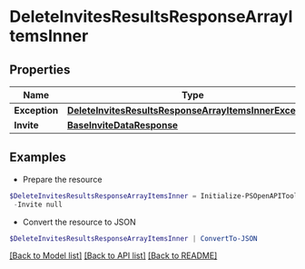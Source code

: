 # DeleteInvitesResultsResponseArrayItemsInner
## Properties

Name | Type | Description | Notes
------------ | ------------- | ------------- | -------------
**Exception** | [**DeleteInvitesResultsResponseArrayItemsInnerException**](DeleteInvitesResultsResponseArrayItemsInnerException.md) |  | [optional] 
**Invite** | [**BaseInviteDataResponse**](BaseInviteDataResponse.md) |  | [optional] 

## Examples

- Prepare the resource
```powershell
$DeleteInvitesResultsResponseArrayItemsInner = Initialize-PSOpenAPIToolsDeleteInvitesResultsResponseArrayItemsInner  -Exception null `
 -Invite null
```

- Convert the resource to JSON
```powershell
$DeleteInvitesResultsResponseArrayItemsInner | ConvertTo-JSON
```

[[Back to Model list]](../README.md#documentation-for-models) [[Back to API list]](../README.md#documentation-for-api-endpoints) [[Back to README]](../README.md)


